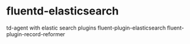 # fluentd-elasticsearch
td-agent with elastic search plugins fluent-plugin-elasticsearch fluent-plugin-record-reformer
